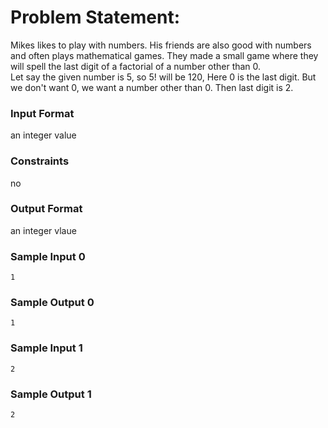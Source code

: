 # Problem Statement:

Mikes likes to play with numbers. His friends are also good with numbers and often plays mathematical games. They made a small game where they will spell the last digit of a factorial of a number other than 0.<br>
Let say the given number is 5, so 5! will be 120, Here 0 is the last digit. But we don't want 0, we want a number other than 0. Then last digit is 2.

### Input Format

an integer value

### Constraints

no

### Output Format

an integer vlaue

### Sample Input 0
```
1
```
### Sample Output 0
```
1
```
### Sample Input 1
```
2
```
### Sample Output 1
```
2
```
